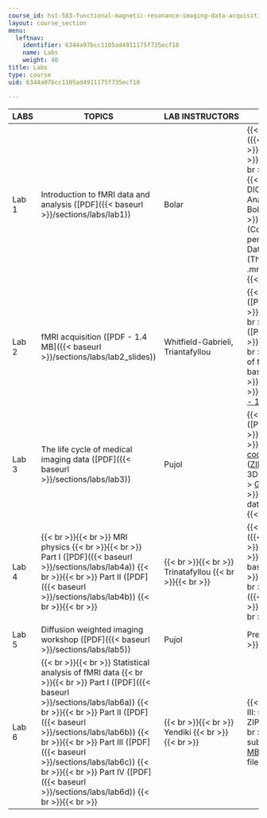 ```yaml
---
course_id: hst-583-functional-magnetic-resonance-imaging-data-acquisition-and-analysis-fall-2008
layout: course_section
menu:
  leftnav:
    identifier: 6344a97bcc1105ad4911175f735ecf18
    name: Labs
    weight: 40
title: Labs
type: course
uid: 6344a97bcc1105ad4911175f735ecf18

---
```


| LABS | TOPICS | LAB INSTRUCTORS | SUPPORTING FILES |
| --- | --- | --- | --- |
| Lab 1 | Introduction to fMRI data and analysis ([PDF]({{< baseurl >}}/sections/labs/lab1)) | Bolar |  {{< br >}}{{< br >}} Solutions ([PDF]({{< baseurl >}}/sections/labs/lab1_soln)) {{< br >}}{{< br >}} [NeuroLens software](https://en.freedownloadmanager.org/Mac-OS/NeuroLens-FREE.html) {{< br >}}{{< br >}} NeuroLens tutorial: {{< br >}}{{< br >}} > "Loading DICOM Files and doing an fMRI Analysis" with modifications by Div Bolar ([PDF]({{< baseurl >}}/sections/labs/neurolns_tut_mod)) (Courtesy of Rick Hoge. Used with permission.){{< br >}}> {{< br >}}> Data for tutorial ([ZIP - 23.4 MB](/ans7870/HST/HST.583/f08/Tutorial1.zip)) (The ZIP file contains: 218 .dcm, 2 .mnc files, and Stimulus Timing.rtf) {{< br >}}{{< br >}}  |
| Lab 2 | fMRI acquisition ([PDF - 1.4 MB]({{< baseurl >}}/sections/labs/lab2_slides)) | Whitfield-Gabrieli, Triantafyllou |  {{< br >}}{{< br >}} Lab outline ([PDF]({{< baseurl >}}/sections/labs/lab2_outline)) {{< br >}}{{< br >}} fMRI scan checklist ([PDF]({{< baseurl >}}/sections/labs/lab2_chklist)) {{< br >}}{{< br >}} Detailed explanation of fMRI task paradigms ([PDF]({{< baseurl >}}/sections/labs/lab2_tasks)) {{< br >}}{{< br >}} Software and data ([ZIP - 164 MB](/ans7870/HST/HST.583/f08/lab2_code_data.zip)) {{< br >}}{{< br >}}  |
| Lab 3 | The life cycle of medical imaging data ([PDF]({{< baseurl >}}/sections/labs/lab3)) | Pujol |  {{< br >}}{{< br >}} Presentation ([PDF - 4.0 MB]({{< baseurl >}}/sections/labs/lab3_slides)) {{< br >}}{{< br >}} Download [3DSlicer code](https://www.slicer.org/) {{< br >}}{{< br >}} Lab data ([ZIP - 92 MB](/ans7870/HST/HST.583/f08/lab3_data.zip)) {{< br >}}{{< br >}} 3DSlicer tutorial: {{< br >}}{{< br >}} > [Getting Started with Slicer2.6](http://www.slicer.org/slicerWiki/index.php/Slicer:Slicer2.6_Getting_Started){{< br >}}> {{< br >}}> Pre-computed dataset for tutorial ([ZIP – 17.8 MB](/coursemedia/hst-583-functional-magnetic-resonance-imaging-data-acquisition-and-analysis-fall-2008/a20aec1d9ac495f8120d71d6368aeecd_Tutorial_with_dicom.zip)) {{< br >}}{{< br >}}  |
| Lab 4 |  {{< br >}}{{< br >}} MRI physics {{< br >}}{{< br >}} Part I ([PDF]({{< baseurl >}}/sections/labs/lab4a)) {{< br >}}{{< br >}} Part II ([PDF]({{< baseurl >}}/sections/labs/lab4b)) {{< br >}}{{< br >}}  |  {{< br >}}{{< br >}} Trinatafyllou {{< br >}}{{< br >}}  |  {{< br >}}{{< br >}} Lab data ([PDF]({{< baseurl >}}/sections/labs/lab4_data)) {{< br >}}{{< br >}} Notes, part I ([PDF]({{< baseurl >}}/sections/labs/lab4a_notes)) {{< br >}}{{< br >}} Notes, part II ([PDF]({{< baseurl >}}/sections/labs/lab4b_notes)) {{< br >}}{{< br >}}  |
| Lab 5 | Diffusion weighted imaging workshop ([PDF]({{< baseurl >}}/sections/labs/lab5)) | Pujol | Presentation ([PDF]({{< baseurl >}}/sections/labs/lab5_slides)) |
| Lab 6 |  {{< br >}}{{< br >}} Statistical analysis of fMRI data {{< br >}}{{< br >}} Part I ([PDF]({{< baseurl >}}/sections/labs/lab6a)) {{< br >}}{{< br >}} Part II ([PDF]({{< baseurl >}}/sections/labs/lab6b)) {{< br >}}{{< br >}} Part III ([PDF]({{< baseurl >}}/sections/labs/lab6c)) {{< br >}}{{< br >}} Part IV ([PDF]({{< baseurl >}}/sections/labs/lab6d)) {{< br >}}{{< br >}}  |  {{< br >}}{{< br >}} Yendiki {{< br >}}{{< br >}}  |  {{< br >}}{{< br >}} Data for Parts I-III: subject 7 ([ZIP – 56.5 MB](/ans7870/HST/HST.583/f08/Subject7Sessions7-8-9-13.zip)) (The ZIP file contains: 368 .dcm files.) {{< br >}}{{< br >}} Data for Part IV: subjects HST1 and HST2 ([ZIP – 97.1 MB](/ans7870/HST/HST.583/f08/Lab1_fMRIAcquisition.zip)) (The ZIP file contains: 736 .dcm files.) {{< br >}}{{< br >}}